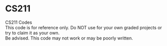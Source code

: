 # CS211
CS211 Codes  
This code is for reference only. Do NOT use for your own graded projects or try to claim it as your own.  
Be advised. This code may not work or may be poorly written.  
